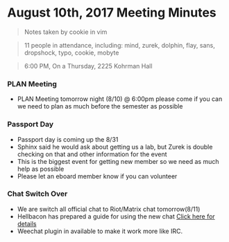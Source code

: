 # August 10th, 2017 Meeting Minutes
> Notes taken by cookie in vim

> 11 people in attendance, including: mind, zurek, dolphin, flay, sans, dropshock, typo, cookie, mobyte

> 6:00 PM, On a Thursday, 2225 Kohrman Hall

### PLAN Meeting

- PLAN Meeting tomorrow night (8/10) @ 6:00pm please come if you can we need to plan as much before the semester as possible

### Passport Day

- Passport day is coming up the 8/31
- Sphinx said he would ask about getting us a lab, but Zurek is double checking on that and other information for the event
- This is the biggest event for getting new member so we need as much help as possible
- Please let an eboard member know if you can volunteer

### Chat Switch Over

- We are switch all official chat to Riot/Matrix chat tomorrow(8/11)
- Hellbacon has prepared a guide for using the new chat [Click here for details](http://steffey.github.io/riot)
- Weechat plugin in available to make it work more like IRC. 

